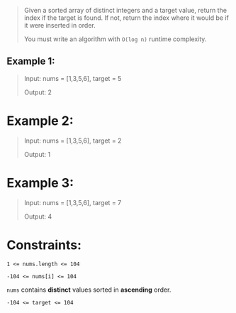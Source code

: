 >Given a sorted array of distinct integers and a target value, return the index if the target is found. If not, return the index where it would be if it were inserted in order.
>
>You must write an algorithm with `O(log n)` runtime complexity.

## Example 1:
>Input: nums = [1,3,5,6], target = 5
>
>Output: 2
 


# Example 2:
>Input: nums = [1,3,5,6], target = 2
>
>Output: 1

# Example 3:
>Input: nums = [1,3,5,6], target = 7
>
>Output: 4

# Constraints:
`1 <= nums.length <= 104`

`-104 <= nums[i] <= 104`

`nums` contains **distinct** values sorted in **ascending** order.

`-104 <= target <= 104`